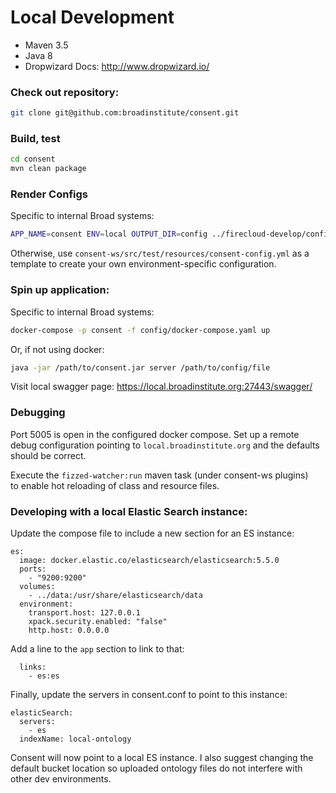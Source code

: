 # Local Development

* Maven 3.5
* Java 8
* Dropwizard Docs: http://www.dropwizard.io/

### Check out repository:
```bash
git clone git@github.com:broadinstitute/consent.git
```

### Build, test
```bash
cd consent
mvn clean package 
```

### Render Configs 
Specific to internal Broad systems:
```bash
APP_NAME=consent ENV=local OUTPUT_DIR=config ../firecloud-develop/configure.rb
```
Otherwise, use `consent-ws/src/test/resources/consent-config.yml` as a template to 
create your own environment-specific configuration. 

### Spin up application:
Specific to internal Broad systems:
```bash
docker-compose -p consent -f config/docker-compose.yaml up
```
Or, if not using docker:
```bash
java -jar /path/to/consent.jar server /path/to/config/file
```

Visit local swagger page: https://local.broadinstitute.org:27443/swagger/

### Debugging
Port 5005 is open in the configured docker compose. 
Set up a remote debug configuration pointing to `local.broadinstitute.org`
and the defaults should be correct.

Execute the `fizzed-watcher:run` maven task (under consent-ws plugins)  
to enable hot reloading of class and resource files.


### Developing with a local Elastic Search instance:

Update the compose file to include a new section for an ES instance:
```
es:
  image: docker.elastic.co/elasticsearch/elasticsearch:5.5.0
  ports:
    - "9200:9200"
  volumes:
    - ../data:/usr/share/elasticsearch/data
  environment:
    transport.host: 127.0.0.1
    xpack.security.enabled: "false"
    http.host: 0.0.0.0
```
Add a line to the `app` section to link to that:
```
  links:
    - es:es
```
Finally, update the servers in consent.conf to point to this instance:
```
elasticSearch:
  servers:
    - es
  indexName: local-ontology    
```

Consent will now point to a local ES instance. 
I also suggest changing the default bucket location so uploaded
ontology files do not interfere with other dev environments.